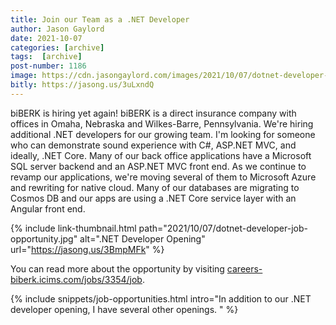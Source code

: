 ```yaml
---
title: Join our Team as a .NET Developer
author: Jason Gaylord
date: 2021-10-07
categories: [archive]
tags:  [archive]
post-number: 1186
image: https://cdn.jasongaylord.com/images/2021/10/07/dotnet-developer-job-opportunity.jpg
bitly: https://jasong.us/3uLxndQ
---
```


biBERK is hiring yet again! biBERK is a direct insurance company with offices in Omaha, Nebraska and Wilkes-Barre, Pennsylvania. We're hiring additional .NET developers for our growing team. I'm looking for someone who can demonstrate sound experience with C#, ASP.NET MVC, and ideally, .NET Core. Many of our back office applications have a Microsoft SQL server backend and an ASP.NET MVC front end. As we continue to revamp our applications, we're moving several of them to Microsoft Azure and rewriting for native cloud. Many of our databases are migrating to Cosmos DB and our apps are using a .NET Core service layer with an Angular front end. 

{% include link-thumbnail.html path="2021/10/07/dotnet-developer-job-opportunity.jpg" alt=".NET Developer Opening" url="https://jasong.us/3BmpMFk" %}

You can read more about the opportunity by visiting [careers-biberk.icims.com/jobs/3354/job](https://jasong.us/3BmpMFk).

{% include snippets/job-opportunities.html intro="In addition to our .NET developer opening, I have several other openings. " %}
